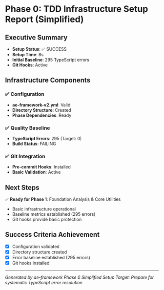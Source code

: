 # Phase 0: TDD Infrastructure Setup Report (Simplified)

## Executive Summary
- **Setup Status**: ✅ SUCCESS
- **Setup Time**: 8s
- **Initial Baseline**: 295 TypeScript errors
- **Git Hooks**: Active

## Infrastructure Components

### ✅ Configuration
- **ae-framework-v2.yml**: Valid
- **Directory Structure**: Created
- **Phase Dependencies**: Ready

### ✅ Quality Baseline
- **TypeScript Errors**: 295 (Target: 0)
- **Build Status**: FAILING

### ✅ Git Integration  
- **Pre-commit Hooks**: Installed
- **Basic Validation**: Active

## Next Steps

✅ **Ready for Phase 1**: Foundation Analysis & Core Utilities
- Basic infrastructure operational
- Baseline metrics established (295 errors)
- Git hooks provide basic protection


## Success Criteria Achievement
- [x] Configuration validated
- [x] Directory structure created
- [x] Error baseline established (295 errors)
- [x] Git hooks installed

---
*Generated by ae-framework Phase 0 Simplified Setup*
*Target: Prepare for systematic TypeScript error resolution*
